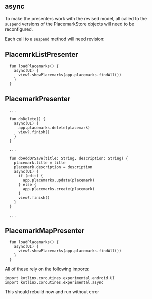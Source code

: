## async

To make the presenters work with the revised model, all called to the `suspend` versions of the PlacemarkStore objects will need to be reconfigured.

Each call to a `suspend` method will need revision:

## PlacemrkListPresenter

~~~
  fun loadPlacemarks() {
    async(UI) {
      view?.showPlacemarks(app.placemarks.findAll())
    }
  }
~~~

## PlacemarkPresenter

~~~
  ...

  fun doDelete() {
    async(UI) {
      app.placemarks.delete(placemark)
      view?.finish()
    }
  }

  ...

  fun doAddOrSave(title: String, description: String) {
    placemark.title = title
    placemark.description = description
    async(UI) {
      if (edit) {
        app.placemarks.update(placemark)
      } else {
        app.placemarks.create(placemark)
      }
      view?.finish()
    }
  }

  ...  
~~~

## PlacemarkMapPresenter

~~~
  fun loadPlacemarks() {
    async(UI) {
      view?.showPlacemarks(app.placemarks.findAll())
    }
  }
~~~

All of these rely on the following imports:

~~~
import kotlinx.coroutines.experimental.android.UI
import kotlinx.coroutines.experimental.async
~~~

This should rebuild now and run without error